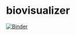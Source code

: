 # biovisualizer
[![Binder](https://mybinder.org/badge_logo.svg)](https://mybinder.org/v2/gh/gideon116/biovisualizer/HEAD)
